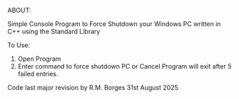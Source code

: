 ABOUT:

Simple Console Program to Force Shutdown your Windows PC written in C++ using the Standard Library

To Use:
1) Open Program
2) Enter command to force shutdown PC or Cancel
Program will exit after 5 failed entries.

Code last major revision by R.M. Borges 31st August 2025
